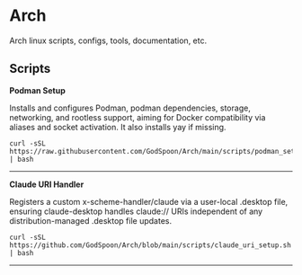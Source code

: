 # Arch
Arch linux scripts, configs, tools, documentation, etc.

## Scripts
**Podman Setup**

Installs and configures Podman, podman dependencies, storage, networking, and rootless support, aiming for Docker compatibility via aliases and socket activation.  It also installs yay if missing.
```
curl -sSL https://raw.githubusercontent.com/GodSpoon/Arch/main/scripts/podman_setup.sh | bash
```
---

**Claude URI Handler**

Registers a custom x-scheme-handler/claude via a user-local .desktop file, ensuring claude-desktop handles claude:// URIs independent of any distribution-managed .desktop file updates.
```
curl -sSL https://github.com/GodSpoon/Arch/blob/main/scripts/claude_uri_setup.sh | bash
```
---

